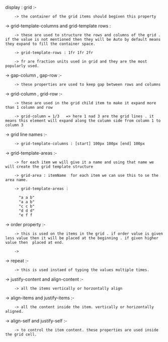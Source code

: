 display : grid :-

        -> the container of the grid items should begiven this property

-> grid-template-columns and grid-template rows :

        -> these are used to structure the rows and columns of the grid . if the value is not mentioned then they will be Auto by default means they expand to fill the container space.

        -> grid-template-rows : 1fr 1fr 2fr

        -> fr are fraction units used in grid and they are the most popularly used.

-> gap-column , gap-row :-

        -> these properties are used to keep gap between rows and columns

-> grid-column , grid-row :-

        -> these are used in the grid child item to make it expand more than 1 column and row

        -> grid-column = 1/3   => here 1 nad 3 are the grid lines . it means this element will expand along the column side from column 1 to column 3

-> grid line names :-

        -> grid-template-columns : [start] 100px 100px [end] 100px

-> grid-template-areas :-

        -> for each item we will give it a name and using that name we will create the grid template structure

        -> grid-area : itemName  for each item we can use this to se the area name.

        -> grid-template-areas :

          "a a b"
          "a a b"
          "c c b"
          "d d d"
          "e f f

-> order property :-

        -> this is used on the items in the grid . if order value is given less value then it will be placed at the beginning . if given higher value then  placed at end.

        ->

-> repeat :-

        -> this is used instaed of typing the values multiple times.

-> justify-content and align-content :-

        -> all the items vertically or horzontally align

-> align-items and justify-items :-

        -> all the content inside the item. vertically or horizontally aligned.

-> align-self and justify-self :-

        -> to control the item content. these properties are used inside the grid cell.
